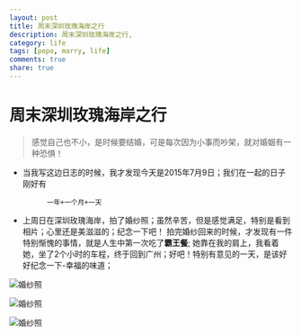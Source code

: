 ```yaml
---
layout: post
title: 周末深圳玫瑰海岸之行
description: 周末深圳玫瑰海岸之行,
category: life
tags: [popo, marry, life]
comments: true
share: true
---
```


#	 周末深圳玫瑰海岸之行

> 感觉自己也不小，是时候要结婚，可是每次因为小事而吵架，就对婚姻有一种恐惧！

* 当我写这边日志的时候，我才发现今天是2015年7月9日；我们在一起的日子刚好有

			一年+一个月+一天

* 上周日在深圳玫瑰海岸，拍了婚纱照；虽然辛苦，但是感觉满足，特别是看到相片；心里还是美滋滋的；纪念一下吧！
拍完婚纱回来的时候，才发现有一件特别惭愧的事情，就是人生中第一次吃了**霸王餐**;  她靠在我的肩上，我看着她，坐了2个小时的车程，终于回到广州；好吧！特别有意见的一天，是该好好纪念一下-幸福的味道；

![婚纱照](/images/marray/1.jpg)

<!--more-->

![婚纱照](/images/marray/2.jpg)

![婚纱照](/images/marray/3.jpg)
